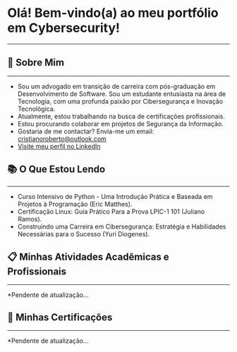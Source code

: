 # Olá! Bem-vindo(a) ao meu portfólio em Cybersecurity!
***


## 👤 Sobre Mim
***
- Sou um advogado em transição de carreira com pós-graduação em Desenvolvimento de Software. Sou um estudante entusiasta na área de Tecnologia, com uma profunda paixão por Cibersegurança e Inovação Tecnológica.
-	Atualmente, estou trabalhando na busca de certificações profissionais.
-	Estou procurando colaborar em projetos de Segurança da Informação.
- Gostaria de me contactar? Envia-me um email: cristianoroberto@outlook.com
- [Visite meu perfil no LinkedIn](https://www.linkedin.com/in/cristianoroberto/)

## 📚 O Que Estou Lendo
***
- Curso Intensivo de Python - Uma Introdução Prática e Baseada em Projetos à Programação (Eric Matthes).
- Certificação Linux: Guia Prático Para a Prova LPIC-1 101 (Juliano Ramos).
- Construindo uma Carreira em Cibersegurança: Estratégia e Habilidades Necessárias para o Sucesso (Yuri Diogenes).

## 📋 Minhas Atividades Acadêmicas e Profissionais
***
*Pendente de atualização...


## 📃 Minhas Certificações
***
*Pendente de atualização...
